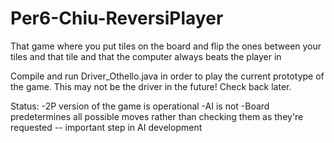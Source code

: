 Per6-Chiu-ReversiPlayer
=======================

That game where you put tiles on the board and flip the ones between your tiles and that tile and that the computer always beats the player in

Compile and run Driver_Othello.java in order to play the current prototype of the game.  This may not be the driver in the future!  Check back later.

Status:
-2P version of the game is operational
-AI is not
-Board predetermines all possible moves rather than checking them as they're requested -- important step in AI development